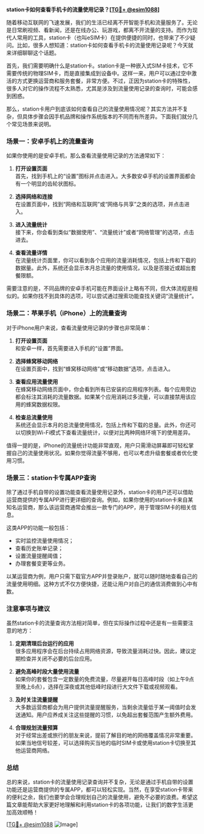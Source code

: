 **station卡如何查看手机卡的流量使用记录？[[TG💪+ @esim1088](https://t.me/s/esim1088)]**

随着移动互联网的飞速发展，我们的生活已经离不开智能手机和流量服务了。无论是日常刷视频、看新闻，还是在线办公、玩游戏，都离不开流量的支持。而作为现代人常用的工具，station卡（也叫eSIM卡）在提供便捷的同时，也带来了不少疑问。比如，很多人想知道：station卡如何查看手机卡的流量使用记录呢？今天就来详细聊聊这个话题。

首先，我们需要明确什么是station卡。station卡是一种嵌入式SIM卡技术，它不需要传统的物理SIM卡，而是直接集成到设备中。这样一来，用户可以通过空中激活的方式更换运营商和服务套餐，非常方便。不过，正因为station卡的特殊性，很多人对它的操作流程不太熟悉，尤其是涉及到流量使用记录的查询时，可能会感到困惑。

那么，station卡用户到底该如何查看自己的流量使用情况呢？其实方法并不复杂，但具体步骤会因手机品牌和操作系统版本的不同而有所差异。下面我们就分几个常见场景来说明。

### 场景一：安卓手机上的流量查询

如果你使用的是安卓手机，那么查看流量使用记录的方法通常如下：

1. **打开设置页面**  
   首先，找到手机上的“设置”图标并点击进入。大多数安卓手机的设置界面都会有一个明显的齿轮状图标。

2. **选择网络和连接**  
   在设置页面中，找到“网络和互联网”或“网络与共享”之类的选项，并点击进入。

3. **进入流量统计**  
   接下来，你会看到类似“数据使用”、“流量统计”或者“网络管理”的选项，点击进去。

4. **查看流量详情**  
   在流量统计页面里，你可以看到各个应用的流量消耗情况，包括上传和下载的数据量。此外，系统还会显示本月总流量的使用情况，以及是否接近或超出套餐限额。

需要注意的是，不同品牌的安卓手机可能在界面设计上略有不同，但大体流程是相似的。如果你找不到具体的选项，可以尝试通过搜索功能查找关键词“流量统计”。

### 场景二：苹果手机（iPhone）上的流量查询

对于iPhone用户来说，查看流量使用记录的步骤也非常简单：

1. **打开设置页面**  
   和安卓一样，首先需要进入手机的“设置”界面。

2. **选择蜂窝移动网络**  
   在设置页面中，找到“蜂窝移动网络”或“移动数据”选项，点击进入。

3. **查看应用流量使用**  
   在蜂窝移动网络页面中，你会看到所有已安装的应用程序列表。每个应用旁边都会标注其消耗的流量数据。如果某个应用消耗过多流量，可以直接禁用该应用的蜂窝数据权限。

4. **检查总流量使用**  
   系统还会显示本月的总流量使用情况，包括上传和下载的总量。此外，你还可以切换到Wi-Fi模式下查看流量统计，以便对比两种网络环境下的使用差异。

值得一提的是，iPhone的流量统计功能非常直观，用户只需滑动屏幕即可轻松掌握自己的流量使用状况。如果你觉得流量不够用，也可以考虑升级套餐或者优化使用习惯。

### 场景三：station卡专属APP查询

除了通过手机自带的设置功能查看流量使用记录外，station卡的用户还可以借助运营商提供的专属APP进行更详细的查询。例如，如果你使用的station卡来自某知名运营商，那么该运营商通常会推出一款专门的APP，用于管理SIM卡的相关信息。

这类APP的功能一般包括：

- 实时监控流量使用情况；
- 查看历史账单记录；
- 设置流量提醒阈值；
- 办理套餐变更等业务。

以某运营商为例，用户只需下载官方APP并登录账户，就可以随时随地查看自己的流量使用明细。这种方式不仅方便快捷，还能让用户对自己的通信消费做到心中有数。

### 注意事项与建议

虽然station卡的流量查询方法相对简单，但在实际操作过程中还是有一些需要注意的地方：

1. **定期清理后台运行的应用**  
   很多应用程序会在后台持续占用网络资源，导致流量消耗过快。因此，建议定期检查并关闭不必要的后台应用。

2. **避免高峰时段大量使用流量**  
   如果你的套餐包含一定数量的免费流量，尽量避开每日高峰时段（如上午9点至晚上6点），选择在深夜或其他低峰时段进行大文件下载或视频观看。

3. **及时关注流量提醒**  
   大多数运营商都会为用户提供流量提醒服务，当剩余流量低于某一阈值时会发送通知。用户应养成关注这些提醒的习惯，以免超出套餐范围产生额外费用。

4. **合理规划流量预算**  
   对于经常出差或旅行的朋友来说，提前了解目的地的网络覆盖情况非常重要。如果当地信号较差，可以选择购买当地的临时SIM卡或使用station卡切换至其他运营商网络。

### 总结

总的来说，station卡的流量使用记录查询并不复杂，无论是通过手机自带的设置功能还是运营商提供的专属APP，都可以轻松实现。当然，在享受station卡带来的便利之余，我们也要学会合理规划自己的流量使用，避免不必要的浪费。希望这篇文章能帮助大家更好地理解和利用station卡的各项功能，让我们的数字生活更加高效顺畅！

[[TG💪+ @esim1088](https://t.me/s/esim1088) ![Image](https://i.postimg.cc/4NQfJmqS/Snipaste-2025-05-13-00-14-12.png)]